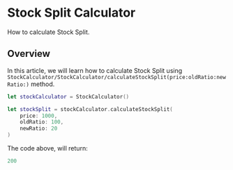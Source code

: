 # Stock Split Calculator

How to calculate Stock Split.

## Overview

In this article, we will learn how to calculate Stock Split using ``StockCalculator/StockCalculator/calculateStockSplit(price:oldRatio:newRatio:)`` method.

```swift
let stockCalculator = StockCalculator()

let stockSplit = stockCalculator.calculateStockSplit(
    price: 1000,
    oldRatio: 100,
    newRatio: 20
)
```

The code above, will return:

```swift
200
```

